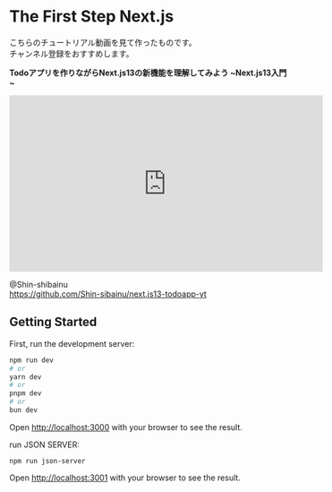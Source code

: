 # The First Step Next.js
こちらのチュートリアル動画を見て作ったものです。<br>
チャンネル登録をおすすめします。

**Todoアプリを作りながらNext.js13の新機能を理解してみよう ~Next.js13入門~**

<iframe width="560" height="315" src="https://www.youtube.com/embed/VcMW2C9VNtI?si=pSaqAdwvPwidQ1Bj" title="YouTube video player" frameborder="0" allow="accelerometer; autoplay; clipboard-write; encrypted-media; gyroscope; picture-in-picture; web-share" allowfullscreen></iframe>

@Shin-shibainu<br>
https://github.com/Shin-sibainu/next.js13-todoapp-yt

## Getting Started

First, run the development server:

```bash
npm run dev
# or
yarn dev
# or
pnpm dev
# or
bun dev
```
Open [http://localhost:3000](http://localhost:3000) with your browser to see the result.<br>

run JSON SERVER:
```
npm run json-server
```

Open [http://localhost:3001](http://localhost:3001) with your browser to see the result.

